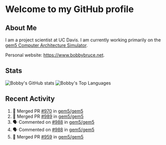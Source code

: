 # Welcome to my GitHub profile

## About Me

I am a project scientist at UC Davis. I am currently working primarily on the [gem5 Computer Architecture Simulator](https://github.com/gem5).

Personal website: <https://www.bobbybruce.net>.

## Stats

![Bobby's GitHub stats](https://github-readme-stats.vercel.app/api?username=bobbyrbruce&show_icons=true&theme=responsive&include_all_commits=true&count_private=true&show=reviews&disable_animations=true)
![Bobby's Top Languages ](https://github-readme-stats.vercel.app/api/top-langs/?username=bobbyrbruce&layout=compact&theme=responsive&count_private=true&langs_count=10&disable_animations=true)

## Recent Activity

<!--START_SECTION:activity-->
1. 🎉 Merged PR [#970](https://github.com/gem5/gem5/pull/970) in [gem5/gem5](https://github.com/gem5/gem5)
2. 🎉 Merged PR [#989](https://github.com/gem5/gem5/pull/989) in [gem5/gem5](https://github.com/gem5/gem5)
3. 🗣 Commented on [#988](https://github.com/gem5/gem5/issues/988#issuecomment-2032979569) in [gem5/gem5](https://github.com/gem5/gem5)
4. 🗣 Commented on [#988](https://github.com/gem5/gem5/issues/988#issuecomment-2032797772) in [gem5/gem5](https://github.com/gem5/gem5)
5. 🎉 Merged PR [#959](https://github.com/gem5/gem5/pull/959) in [gem5/gem5](https://github.com/gem5/gem5)
<!--END_SECTION:activity-->
